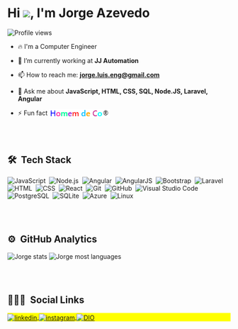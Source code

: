 
<h1 align="left">Hi <img src="https://raw.githubusercontent.com/kaueMarques/kaueMarques/master/hi.gif" width="30px">, I'm Jorge Azevedo</h1>
<p align="left"> <img src="https://komarev.com/ghpvc/?username=JLAJ5&color=yellow" alt="Profile views" /> </p>

- 🔥 I'm a Computer Engineer 

- 🔭 I’m currently working at **JJ Automation**

- 📫 How to reach me: <strong><a href="mailto:jorge.luis.eng@gmail.com">jorge.luis.eng@gmail.com</a></strong>

- 💬 Ask me about **JavaScript, HTML, CSS, SQL, Node.JS, Laravel, Angular**

- ⚡ Fun fact <img align="center" width="137" height="20" src="https://github.com/JLAJ5/JLAJ5/blob/main/HomenDeCor.png">

<br><br>

## 🛠 &nbsp;Tech Stack

![JavaScript](https://img.shields.io/badge/-JavaScript-05122A?style=flat&logo=javascript)&nbsp;
![Node.js](https://img.shields.io/badge/-Node.js-05122A?style=flat&logo=node.js)&nbsp;
![Angular](https://img.shields.io/badge/-Angular-05122A?style=flat&logo=angular&logoColor=DD0031)&nbsp;
![AngularJS](https://img.shields.io/badge/-AngularJS-05122A?style=flat&logo=angularjs&logoColor=E23237)&nbsp;
![Bootstrap](https://img.shields.io/badge/-Bootstrap-05122A?style=flat&logo=bootstrap&logoColor=563D7C)&nbsp;
![Laravel](https://img.shields.io/badge/-Laravel-05122A?style=flat&logo=laravel&logoColor=FF2D20)&nbsp;
![HTML](https://img.shields.io/badge/-HTML-05122A?style=flat&logo=HTML5)&nbsp;
![CSS](https://img.shields.io/badge/-CSS-05122A?style=flat&logo=CSS3&logoColor=1572B6)&nbsp;
![React](https://img.shields.io/badge/-React-05122A?style=flat&logo=react)&nbsp;
![Git](https://img.shields.io/badge/-Git-05122A?style=flat&logo=git)&nbsp;
![GitHub](https://img.shields.io/badge/-GitHub-05122A?style=flat&logo=github)&nbsp;
![Visual Studio Code](https://img.shields.io/badge/-Visual%20Studio%20Code-05122A?style=flat&logo=visual-studio-code&logoColor=007ACC)&nbsp;
![PostgreSQL](https://img.shields.io/badge/-PostgreSQL-05122A?style=flat&logo=postgresql)&nbsp;
![SQLite](https://img.shields.io/badge/-SQLite-05122A?style=flat&logo=sqlite)&nbsp;
![Azure](https://img.shields.io/badge/-Microsoft_Azure-05122A?style=flat&logo=microsoft-azure&logoColor=0089D6)&nbsp;
![Linux](https://img.shields.io/badge/Linux-E34F26?style=flat&logo=linux&logoColor=black)&nbsp;

<br><br>

## ⚙️ &nbsp;GitHub Analytics

<p align="left">
<img width="530em" src="https://github-readme-stats.vercel.app/api?username=JLAJ5&show_icons=true&theme=vision-friendly-dark" alt="Jorge stats"/>
<img width="530em" src="https://github-readme-stats.vercel.app/api/top-langs/?username=JLAJ5&layout=compact&theme=vision-friendly-dark" alt="Jorge most languages"/>
</p>

<br><br>

## 👨🏽‍🦲 &nbsp;Social Links

<p align="left" style="background:yellow">
<a href="https://www.linkedin.com/in/jorge-azevedo-ab8b4b43/" target="_blank">
  <img align="center" src="https://img.shields.io/badge/-JorgeAzevedo-05122A?style=flat&logo=linkedin" alt="linkedin"/>
</a>
<a href="https://www.instagram.com/jorge.luis.eng/" target="_blank">
 <img align="center" src="https://img.shields.io/badge/-JorgeAzevedo-05122A?style=flat&logo=instagram" alt="instagram"/>
</a>
<a href="https://web.dio.me/users/jorge_luis_eng?tab=achievements" target="_blank">
 <img align="center" src="https://img.shields.io/badge/-JorgeAzevedo-05122A?style=flat&logo=counter-strike" alt="DIO"/>
</a>
</p>
